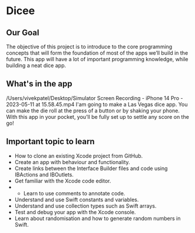 # Dicee

## Our Goal

The objective of this project is to introduce to the core programming concepts that will form the foundation of most of the apps we’ll build in the future. This app will have a lot of important programming knowledge, while building a neat dice app.

## What's in the app
/Users/vivekpatel/Desktop/Simulator Screen Recording - iPhone 14 Pro - 2023-05-11 at 15.58.45.mp4
I'am going to make a Las Vegas dice app. You can make the die roll at the press of a button or by shaking your phone. With this app in your pocket, you’ll be fully set up to settle any score on the go!


## Important topic to learn

* How to clone an existing Xcode project from GitHub.
* Create an app with behaviour and functionality.
* Create links between the Interface Builder files and code using IBActions and IBOutlets.
* Get familiar with the Xcode code editor.
* * Learn to use comments to annotate code.
* Understand and use Swift constants and variables.
* Understand and use collection types such as Swift arrays.
* Test and debug your app with the Xcode console.
* Learn about randomisation and how to generate random numbers in Swift.
